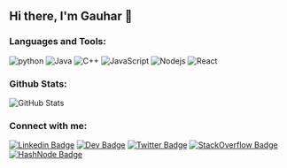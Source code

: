 ## Hi there, I'm Gauhar 👋


### Languages and Tools:


<p align="left">
    <img alt="python" src="https://img.shields.io/badge/-Python-3776AB?style=flat-square&logo=Python&logoColor=white">
    <img alt="Java" src="https://img.shields.io/badge/-Java-276DC3?style=flat-square&logo=java&logoColor=white">
    <img alt="C++" src="https://img.shields.io/badge/-C%2B%2B-00599C?style=flat-square&logo=C%2B%2B&logoColor=white">
    <img alt="JavaScript" src="https://img.shields.io/badge/-JavaScript-5391FE?style=flat-square&logo=javascript&logoColor=white">
    <img alt="Nodejs" src="https://img.shields.io/badge/-Nodejs-0076A8?style=flat-square&logo=node.js&logoColor=white">
    <img alt="React" src="https://img.shields.io/badge/-React-008080?style=flat-square&logo=react&logoColor=white">
</p>

### Github Stats:

<p align="left">
    <img alt = "GitHub Stats" src="https://github-readme-stats-eight-theta.vercel.app/api?username=gauharayub&show_icons=true&hide=issues&include_all_commits=true&count_private=true&&theme=nord">
</p>


### Connect with me:



[![Linkedin Badge](https://img.shields.io/badge/-LinkedIn-blue?style=flat-square&logo=Linkedin&logoColor=white&link=https://linkedin.com/in/gauhar-ayub-khan-8202b516b)](https://linkedin.com/in/gauhar-ayub-khan-8202b516b)
[![Dev Badge](https://img.shields.io/badge/-Dev.to-gray?style=flat-square&logo=dev.to&logoColor=white&link=https://dev.to/gauharayub)](https://dev.to/gauharayub)
[![Twitter Badge](https://img.shields.io/badge/-Twitter-blue?style=flat-square&logo=Twitter&logoColor=white&link=https://twitter.com/gak__19)](https://twitter.com/gak__19)
[![StackOverflow Badge](https://img.shields.io/badge/-StackOverflow-red?style=flat-square&logo=stackoverflow&logoColor=white&link=https://stackoverflow.com/users/10321617/gauhar?tab=profile)](https://stackoverflow.com/users/10321617/gauhar?tab=profile)
[![HashNode Badge](https://img.shields.io/badge/-Hashnode-blue?style=flat-square&logo=hashnode&logoColor=white&link=https://hashnode.com/@gak)](https://hashnode.com/@gak)



